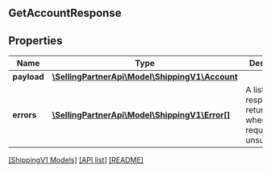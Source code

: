 ## GetAccountResponse

## Properties

Name | Type | Description | Notes
------------ | ------------- | ------------- | -------------
**payload** | [**\SellingPartnerApi\Model\ShippingV1\Account**](Account.md) |  | [optional]
**errors** | [**\SellingPartnerApi\Model\ShippingV1\Error[]**](Error.md) | A list of error responses returned when a request is unsuccessful. | [optional]

[[ShippingV1 Models]](../) [[API list]](../../Api) [[README]](../../../README.md)
